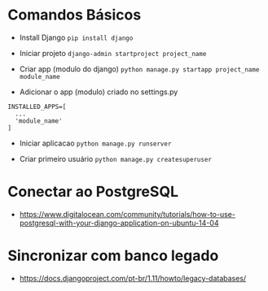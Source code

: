 # Comandos Básicos

- Install Django
```pip install django```

- Iniciar projeto
```django-admin startproject project_name```

- Criar app (modulo do django)
```python manage.py startapp project_name module_name```

- Adicionar o app (modulo) criado no settings.py
```
INSTALLED_APPS=[
  ...
  'module_name'
]
```

- Iniciar aplicacao
```python manage.py runserver```

- Criar primeiro usuário
```python manage.py createsuperuser```


# Conectar ao PostgreSQL

- https://www.digitalocean.com/community/tutorials/how-to-use-postgresql-with-your-django-application-on-ubuntu-14-04

# Sincronizar com banco legado

- https://docs.djangoproject.com/pt-br/1.11/howto/legacy-databases/
